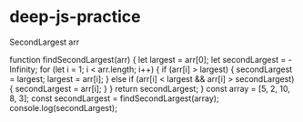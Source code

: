 # deep-js-practice
SecondLargest arr

function findSecondLargest(arr) {
    let largest = arr[0];
    let secondLargest = -Infinity;
  for (let i = 1; i < arr.length; i++) {
      if (arr[i] > largest) {
        secondLargest = largest;
        largest = arr[i];
      } else if (arr[i] < largest && arr[i] > secondLargest) {
        secondLargest = arr[i];
      }
    }
    return secondLargest;
  }
  const array = [5, 2, 10, 8, 3];
  const secondLargest = findSecondLargest(array);
  console.log(secondLargest);
